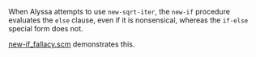 When Alyssa attempts to use `new-sqrt-iter`, the `new-if` procedure evaluates the `else` clause, even if it is nonsensical, whereas the `if-else` special form does not.

[new-if_fallacy.scm](https://github.com/DeadDork/learning_scheme/blob/master/sicp/ch_1/1.06/new-if_fallacy.scm) demonstrates this.
